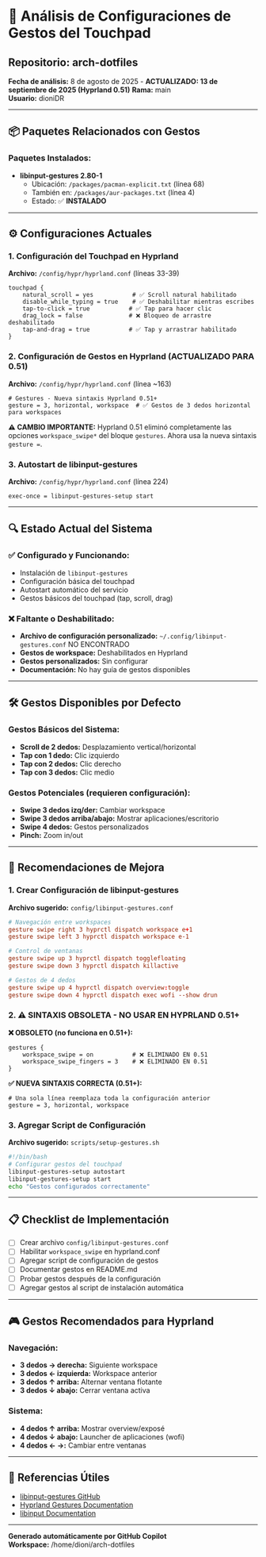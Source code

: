 # 🎯 Análisis de Configuraciones de Gestos del Touchpad
## Repositorio: arch-dotfiles

**Fecha de análisis:** 8 de agosto de 2025 - **ACTUALIZADO: 13 de septiembre de 2025 (Hyprland 0.51)**
**Rama:** main  
**Usuario:** dioniDR

---

## 📦 **Paquetes Relacionados con Gestos**

### Paquetes Instalados:
- **libinput-gestures 2.80-1**
  - Ubicación: `/packages/pacman-explicit.txt` (línea 68)
  - También en: `/packages/aur-packages.txt` (línea 4)
  - Estado: ✅ **INSTALADO**

---

## ⚙️ **Configuraciones Actuales**

### 1. Configuración del Touchpad en Hyprland
**Archivo:** `/config/hypr/hyprland.conf` (líneas 33-39)

```properties
touchpad {
    natural_scroll = yes           # ✅ Scroll natural habilitado
    disable_while_typing = true    # ✅ Deshabilitar mientras escribes
    tap-to-click = true           # ✅ Tap para hacer clic
    drag_lock = false             # ❌ Bloqueo de arrastre deshabilitado
    tap-and-drag = true           # ✅ Tap y arrastrar habilitado
}
```

### 2. Configuración de Gestos en Hyprland (ACTUALIZADO PARA 0.51)
**Archivo:** `/config/hypr/hyprland.conf` (línea ~163)

```properties
# Gestures - Nueva sintaxis Hyprland 0.51+
gesture = 3, horizontal, workspace  # ✅ Gestos de 3 dedos horizontal para workspaces
```

**⚠️ CAMBIO IMPORTANTE:** Hyprland 0.51 eliminó completamente las opciones `workspace_swipe*` del bloque `gestures`. Ahora usa la nueva sintaxis `gesture =`.

### 3. Autostart de libinput-gestures
**Archivo:** `/config/hypr/hyprland.conf` (línea 224)

```properties
exec-once = libinput-gestures-setup start
```

---

## 🔍 **Estado Actual del Sistema**

### ✅ **Configurado y Funcionando:**
- Instalación de `libinput-gestures`
- Configuración básica del touchpad
- Autostart automático del servicio
- Gestos básicos del touchpad (tap, scroll, drag)

### ❌ **Faltante o Deshabilitado:**
- **Archivo de configuración personalizado:** `~/.config/libinput-gestures.conf` NO ENCONTRADO
- **Gestos de workspace:** Deshabilitados en Hyprland
- **Gestos personalizados:** Sin configurar
- **Documentación:** No hay guía de gestos disponibles

---

## 🛠️ **Gestos Disponibles por Defecto**

### Gestos Básicos del Sistema:
- **Scroll de 2 dedos:** Desplazamiento vertical/horizontal
- **Tap con 1 dedo:** Clic izquierdo
- **Tap con 2 dedos:** Clic derecho
- **Tap con 3 dedos:** Clic medio

### Gestos Potenciales (requieren configuración):
- **Swipe 3 dedos izq/der:** Cambiar workspace
- **Swipe 3 dedos arriba/abajo:** Mostrar aplicaciones/escritorio
- **Swipe 4 dedos:** Gestos personalizados
- **Pinch:** Zoom in/out

---

## 🔧 **Recomendaciones de Mejora**

### 1. Crear Configuración de libinput-gestures
**Archivo sugerido:** `config/libinput-gestures.conf`

```conf
# Navegación entre workspaces
gesture swipe right 3 hyprctl dispatch workspace e+1
gesture swipe left 3 hyprctl dispatch workspace e-1

# Control de ventanas
gesture swipe up 3 hyprctl dispatch togglefloating
gesture swipe down 3 hyprctl dispatch killactive

# Gestos de 4 dedos
gesture swipe up 4 hyprctl dispatch overview:toggle
gesture swipe down 4 hyprctl dispatch exec wofi --show drun
```

### 2. ⚠️ SINTAXIS OBSOLETA - NO USAR EN HYPRLAND 0.51+
**❌ OBSOLETO (no funciona en 0.51+):**

```properties
gestures {
    workspace_swipe = on           # ❌ ELIMINADO EN 0.51
    workspace_swipe_fingers = 3    # ❌ ELIMINADO EN 0.51
}
```

**✅ NUEVA SINTAXIS CORRECTA (0.51+):**

```properties
# Una sola línea reemplaza toda la configuración anterior
gesture = 3, horizontal, workspace
```

### 3. Agregar Script de Configuración
**Archivo sugerido:** `scripts/setup-gestures.sh`

```bash
#!/bin/bash
# Configurar gestos del touchpad
libinput-gestures-setup autostart
libinput-gestures-setup start
echo "Gestos configurados correctamente"
```

---

## 📋 **Checklist de Implementación**

- [ ] Crear archivo `config/libinput-gestures.conf`
- [ ] Habilitar `workspace_swipe` en hyprland.conf
- [ ] Agregar script de configuración de gestos
- [ ] Documentar gestos en README.md
- [ ] Probar gestos después de la configuración
- [ ] Agregar gestos al script de instalación automática

---

## 🎮 **Gestos Recomendados para Hyprland**

### Navegación:
- **3 dedos → derecha:** Siguiente workspace
- **3 dedos ← izquierda:** Workspace anterior
- **3 dedos ↑ arriba:** Alternar ventana flotante
- **3 dedos ↓ abajo:** Cerrar ventana activa

### Sistema:
- **4 dedos ↑ arriba:** Mostrar overview/exposé
- **4 dedos ↓ abajo:** Launcher de aplicaciones (wofi)
- **4 dedos ← →:** Cambiar entre ventanas

---

## 🔗 **Referencias Útiles**

- [libinput-gestures GitHub](https://github.com/bulletmark/libinput-gestures)
- [Hyprland Gestures Documentation](https://wiki.hyprland.org/Configuring/Variables/#gestures)
- [libinput Documentation](https://wayland.freedesktop.org/libinput/doc/latest/)

---

**Generado automáticamente por GitHub Copilot**  
**Workspace:** /home/dioni/arch-dotfiles
